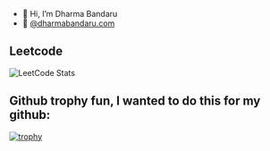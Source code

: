 - 👋 Hi, I’m Dharma Bandaru
- 👀 [@dharmabandaru.com](https://dharmabandaru.com/)



## Leetcode
![LeetCode Stats](https://leetcard.jacoblin.cool/Dharma_Bandaru?theme=dark&font=JetBrains%20Mono&ext=contest)

## Github trophy fun, I wanted to do this for my github: 
[![trophy](https://github-profile-trophy.vercel.app/?username=dharma6)](https://github.com/dharma6/github-profile-trophy)
